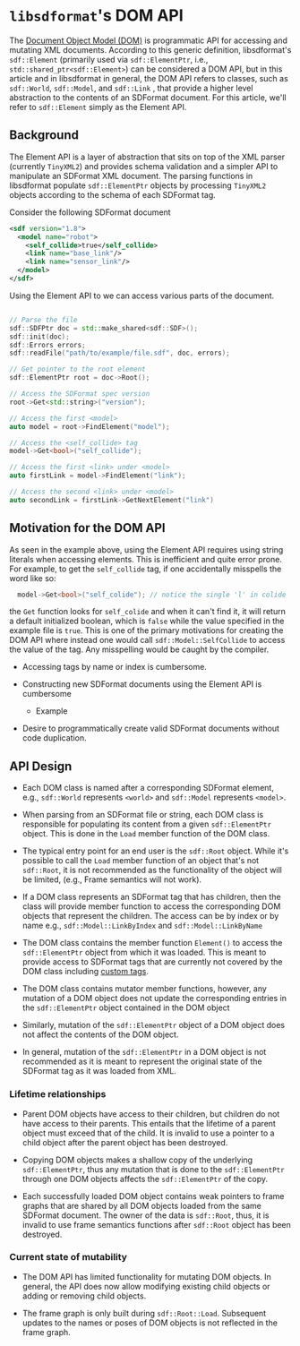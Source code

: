# `libsdformat`'s DOM API

The [Document Object Model
(DOM)](https://en.wikipedia.org/wiki/Document_Object_Model) is programmatic API
for accessing and mutating XML documents. According to this generic definition,
libsdformat's `sdf::Element` (primarily used via `sdf::ElementPtr`, i.e.,
`std::shared_ptr<sdf::Element>`) can be considered a DOM API, but in this article
and in libsdformat in general, the DOM API refers to classes, such as
`sdf::World`, `sdf::Model`, and `sdf::Link` , that provide a higher level
abstraction to the contents of an SDFormat document. For this article, we'll
refer to `sdf::Element` simply as the Element API.


## Background

The Element API is a layer of abstraction that sits on top of the XML parser
(currently `TinyXML2`) and provides schema validation and a simpler API to
manipulate an SDFormat XML document. The parsing functions in libsdformat
populate `sdf::ElementPtr` objects by processing `TinyXML2` objects according
to the schema of each SDFormat tag.

Consider the following SDFormat document 

```xml
<sdf version="1.8">
  <model name="robot">
    <self_collide>true</self_collide>
    <link name="base_link"/>
    <link name="sensor_link"/>
  </model>
</sdf>

```

Using the Element API to we can access various parts of the document.

```c++

// Parse the file
sdf::SDFPtr doc = std::make_shared<sdf::SDF>();
sdf::init(doc);
sdf::Errors errors;
sdf::readFile("path/to/example/file.sdf", doc, errors);

// Get pointer to the root element
sdf::ElementPtr root = doc->Root();

// Access the SDFormat spec version
root->Get<std::string>("version");

// Access the first <model>
auto model = root->FindElement("model");

// Access the <self_collide> tag
model->Get<bool>("self_collide");

// Access the first <link> under <model>
auto firstLink = model->FindElement("link");

// Access the second <link> under <model>
auto secondLink = firstLink->GetNextElement("link")
```


## Motivation for the DOM API

As seen in the example above, using the Element API requires using string
literals when accessing elements. This is inefficient and quite error prone.
For example, to get the `self_collide` tag, if one accidentally misspells the
word like so:

```c++
  model->Get<bool>("self_colide"); // notice the single 'l' in colide
```

the `Get` function looks for `self_colide` and when it can't find it, it will
return a default initialized boolean, which is `false` while the value
specified in the example file is `true`. This is one of the
primary motivations for creating the DOM API where instead one would call
`sdf::Model::SelfCollide` to access the value of the tag. Any misspelling would
be caught by the compiler.

* Accessing tags by name or index is cumbersome.

* Constructing new SDFormat documents using the Element API is cumbersome
  * Example

* Desire to programmatically create valid SDFormat documents without code
duplication.

<!--TODO-->
<!--* Why not use xsd to automatically generate DOM classes-->

## API Design

* Each DOM class is named after a corresponding SDFormat element, e.g.,
`sdf::World` represents `<world>` and `sdf::Model` represents `<model>`.

* When parsing from an SDFormat file or string, each DOM class is responsible
for populating its content from a given `sdf::ElementPtr` object. This is done
in the `Load` member function of the DOM class.

* The typical entry point for an end user is the `sdf::Root` object. While it's
possible to call the `Load` member function of an object that's
not `sdf::Root`, it is not recommended as the functionality of the object will
be limited, (e.g., Frame semantics will not work).

* If a DOM class represents an SDFormat tag that has children, then the
class will provide member function to access the corresponding DOM objects that
represent the children. The access can be by index or by name e.g.,
`sdf::Model::LinkByIndex` and `sdf::Model::LinkByName`

* The DOM class contains the member function `Element()` to access the
`sdf::ElementPtr` object from which it was loaded. This is meant to provide
access to SDFormat tags that are currently not covered by the DOM class
including [custom tags](http://sdformat.org/tutorials?tut=custom_elements_attributes_proposal&cat=pose_semantics_docs&).

* The DOM class contains mutator member functions, however, any mutation of
a DOM object does not update the corresponding entries in the `sdf::ElementPtr`
object contained in the DOM object

* Similarly, mutation of the `sdf::ElementPtr` object of a DOM object does not
affect the contents of the DOM object.

* In general, mutation of the `sdf::ElementPtr` in a DOM object is not
recommended as it is meant to represent the original state of the SDFormat tag
as it was loaded from XML.

### Lifetime relationships

* Parent DOM objects have access to their children, but children do not have
access to their parents. This entails that the lifetime of a parent object must
exceed that of the child. It is invalid to use a pointer to a child object
after the parent object has been destroyed.

* Copying DOM objects makes a shallow copy of the underlying `sdf::ElementPtr`,
thus any mutation that is done to the `sdf::ElementPtr` through one DOM objects
affects the `sdf::ElementPtr` of the copy.

* Each successfully loaded DOM object contains weak pointers to frame graphs
that are shared by all DOM objects loaded from the same SDFormat document. The
owner of the data is `sdf::Root`, thus, it is invalid to use frame semantics
functions after `sdf::Root` object has been destroyed.


### Current state of mutability

* The DOM API has limited functionality for mutating DOM objects. In general,
the API does now allow modifying existing child objects or adding or removing
child objects.

* The frame graph is only built during `sdf::Root::Load`. Subsequent updates to
the names or poses of DOM objects is not reflected in the frame graph.
